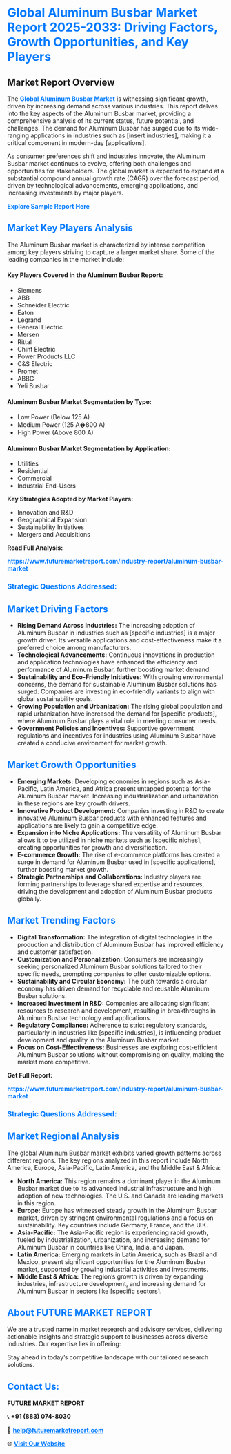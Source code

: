 <h1 style="color: #007BFF;">Global Aluminum Busbar Market Report 2025-2033: Driving Factors, Growth Opportunities, and Key Players</h1>

<section id="overview">
<h2>Market Report Overview</h2>
<p>The <a href="https://www.futuremarketreport.com/industry-report/aluminum-busbar-market" style="color: #007BFF; text-decoration: none;"><strong>Global Aluminum Busbar Market</strong></a> is witnessing significant growth, driven by increasing demand across various industries. This report delves into the key aspects of the Aluminum Busbar market, providing a comprehensive analysis of its current status, future potential, and challenges. The demand for Aluminum Busbar has surged due to its wide-ranging applications in industries such as [insert industries], making it a critical component in modern-day [applications].</p>
<p>As consumer preferences shift and industries innovate, the Aluminum Busbar market continues to evolve, offering both challenges and opportunities for stakeholders. The global market is expected to expand at a substantial compound annual growth rate (CAGR) over the forecast period, driven by technological advancements, emerging applications, and increasing investments by major players.</p>
</section>

<section id="overview">
<p><a href="https://www.futuremarketreport.com/request-sample/reportId=83009" style="color: #007BFF; text-decoration: none;"><strong>Explore Sample Report Here</strong></a></p>
</section>

<section id="key-players">
<h2 style="color: #007BFF;">Market Key Players Analysis</h2>
<p>The Aluminum Busbar market is characterized by intense competition among key players striving to capture a larger market share. Some of the leading companies in the market include:</p>
<h4>Key Players Covered in the Aluminum Busbar Report:</h4>
<ul><li>Siemens</li><li>ABB</li><li>Schneider Electric</li><li>Eaton</li><li>Legrand</li><li>General Electric</li><li>Mersen</li><li>Rittal</li><li>Chint Electric</li><li>Power Products LLC</li><li>C&amp;S Electric</li><li>Promet</li><li>ABBG</li><li>Yeli Busbar</li></ul>
<h4>Aluminum Busbar Market Segmentation by Type:</h4>
<ul><li>Low Power (Below 125 A)</li><li>Medium Power (125 A�800 A)</li><li>High Power (Above 800 A)</li></ul>

<h4>Aluminum Busbar Market Segmentation by Application:</h4>
<ul><li>Utilities</li><li>Residential</li><li>Commercial</li><li>Industrial End-Users</li></ul>
<p><strong>Key Strategies Adopted by Market Players:</strong></p>
<ul>
<li>Innovation and R&D</li>
<li>Geographical Expansion</li>
<li>Sustainability Initiatives</li>
<li>Mergers and Acquisitions</li>
</ul>
</section>

<section>
<p><strong>Read Full Analysis: </strong></p><a href="https://www.futuremarketreport.com/industry-report/aluminum-busbar-market" style="color: #007BFF; text-decoration: none;"><strong>https://www.futuremarketreport.com/industry-report/aluminum-busbar-market</strong></a>
<h3 style="color: #007BFF;">Strategic Questions Addressed:</h3>
</section>

<section id="driving-factors">
<h2 style="color: #007BFF;">Market Driving Factors</h2>
<ul>
<li><strong>Rising Demand Across Industries:</strong> The increasing adoption of Aluminum Busbar in industries such as [specific industries] is a major growth driver. Its versatile applications and cost-effectiveness make it a preferred choice among manufacturers.</li>
<li><strong>Technological Advancements:</strong> Continuous innovations in production and application technologies have enhanced the efficiency and performance of Aluminum Busbar, further boosting market demand.</li>
<li><strong>Sustainability and Eco-Friendly Initiatives:</strong> With growing environmental concerns, the demand for sustainable Aluminum Busbar solutions has surged. Companies are investing in eco-friendly variants to align with global sustainability goals.</li>
<li><strong>Growing Population and Urbanization:</strong> The rising global population and rapid urbanization have increased the demand for [specific products], where Aluminum Busbar plays a vital role in meeting consumer needs.</li>
<li><strong>Government Policies and Incentives:</strong> Supportive government regulations and incentives for industries using Aluminum Busbar have created a conducive environment for market growth.</li>
</ul>
</section>

<section id="growth-opportunities">
<h2 style="color: #007BFF;">Market Growth Opportunities</h2>
<ul>
<li><strong>Emerging Markets:</strong> Developing economies in regions such as Asia-Pacific, Latin America, and Africa present untapped potential for the Aluminum Busbar market. Increasing industrialization and urbanization in these regions are key growth drivers.</li>
<li><strong>Innovative Product Development:</strong> Companies investing in R&D to create innovative Aluminum Busbar products with enhanced features and applications are likely to gain a competitive edge.</li>
<li><strong>Expansion into Niche Applications:</strong> The versatility of Aluminum Busbar allows it to be utilized in niche markets such as [specific niches], creating opportunities for growth and diversification.</li>
<li><strong>E-commerce Growth:</strong> The rise of e-commerce platforms has created a surge in demand for Aluminum Busbar used in [specific applications], further boosting market growth.</li>
<li><strong>Strategic Partnerships and Collaborations:</strong> Industry players are forming partnerships to leverage shared expertise and resources, driving the development and adoption of Aluminum Busbar products globally.</li>
</ul>
</section>

<section id="trending-factors">
<h2 style="color: #007BFF;">Market Trending Factors</h2>
<ul>
<li><strong>Digital Transformation:</strong> The integration of digital technologies in the production and distribution of Aluminum Busbar has improved efficiency and customer satisfaction.</li>
<li><strong>Customization and Personalization:</strong> Consumers are increasingly seeking personalized Aluminum Busbar solutions tailored to their specific needs, prompting companies to offer customizable options.</li>
<li><strong>Sustainability and Circular Economy:</strong> The push towards a circular economy has driven demand for recyclable and reusable Aluminum Busbar solutions.</li>
<li><strong>Increased Investment in R&D:</strong> Companies are allocating significant resources to research and development, resulting in breakthroughs in Aluminum Busbar technology and applications.</li>
<li><strong>Regulatory Compliance:</strong> Adherence to strict regulatory standards, particularly in industries like [specific industries], is influencing product development and quality in the Aluminum Busbar market.</li>
<li><strong>Focus on Cost-Effectiveness:</strong> Businesses are exploring cost-efficient Aluminum Busbar solutions without compromising on quality, making the market more competitive.</li>
</ul>
</section>

<section>
<p><strong>Get Full Report: </strong></p><a href="https://www.futuremarketreport.com/industry-report/aluminum-busbar-market" style="color: #007BFF; text-decoration: none;"><strong>https://www.futuremarketreport.com/industry-report/aluminum-busbar-market</strong></a>
<h3 style="color: #007BFF;">Strategic Questions Addressed:</h3>
</section>


<section id="regional-analysis">
<h2 style="color: #007BFF;">Market Regional Analysis</h2>
<p>The global Aluminum Busbar market exhibits varied growth patterns across different regions. The key regions analyzed in this report include North America, Europe, Asia-Pacific, Latin America, and the Middle East & Africa:</p>
<ul>
<li><strong>North America:</strong> This region remains a dominant player in the Aluminum Busbar market due to its advanced industrial infrastructure and high adoption of new technologies. The U.S. and Canada are leading markets in this region.</li>
<li><strong>Europe:</strong> Europe has witnessed steady growth in the Aluminum Busbar market, driven by stringent environmental regulations and a focus on sustainability. Key countries include Germany, France, and the U.K.</li>
<li><strong>Asia-Pacific:</strong> The Asia-Pacific region is experiencing rapid growth, fueled by industrialization, urbanization, and increasing demand for Aluminum Busbar in countries like China, India, and Japan.</li>
<li><strong>Latin America:</strong> Emerging markets in Latin America, such as Brazil and Mexico, present significant opportunities for the Aluminum Busbar market, supported by growing industrial activities and investments.</li>
<li><strong>Middle East & Africa:</strong> The region’s growth is driven by expanding industries, infrastructure development, and increasing demand for Aluminum Busbar in sectors like [specific sectors].</li>
</ul>
</section>

<footer>
<h2 style="color: #007BFF;">About FUTURE MARKET REPORT</h2>
<p>We are a trusted name in market research and advisory services, delivering actionable insights and strategic support to businesses across diverse industries. Our expertise lies in offering:</p>

<p>Stay ahead in today’s competitive landscape with our tailored research solutions.</p>

<h2 style="color: #007BFF;">Contact Us:</h2>
<p><strong>FUTURE MARKET REPORT</strong></p>
<p>📞 <strong>+91 (883) 074-8030</strong></p>
<p>📧 <strong><a href="mailto:help@futuremarketreport.com" style="color: #007BFF;">help@futuremarketreport.com</a></strong></p>
<p>🌐 <strong><a href="https://www.futuremarketreport.com/" style="color: #007BFF;">Visit Our Website</a></strong></p>
</footer>